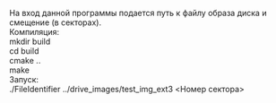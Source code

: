 На вход данной программы подается путь к файлу образа диска и смещение (в секторах).  
Компиляция:  
mkdir build  
cd build  
cmake ..  
make  
Запуск:  
./FileIdentifier ../drive_images/test_img_ext3 <Номер сектора>  
